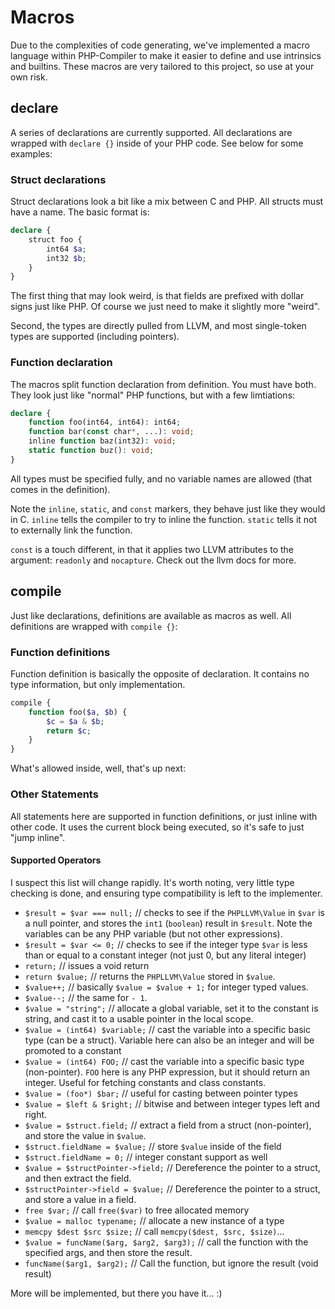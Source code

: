 # Macros

Due to the complexities of code generating, we've implemented a macro language within PHP-Compiler to make it easier to define and use intrinsics and builtins. These macros are very tailored to this project, so use at your own risk.

## declare

A series of declarations are currently supported. All declarations are wrapped with `declare {}` inside of your PHP code. See below for some examples:


### Struct declarations

Struct declarations look a bit like a mix between C and PHP. All structs must have a name. The basic format is:

```php
declare {
    struct foo {
        int64 $a;
        int32 $b;
    }
}
```

The first thing that may look weird, is that fields are prefixed with dollar signs just like PHP. Of course we just need to make it slightly more "weird".

Second, the types are directly pulled from LLVM, and most single-token types are supported (including pointers).

### Function declaration

The macros split function declaration from definition. You must have both. They look just like "normal" PHP functions, but with a few limtiations:

```php
declare {
    function foo(int64, int64): int64;
    function bar(const char*, ...): void;
    inline function baz(int32): void;
    static function buz(): void;
}
```

All types must be specified fully, and no variable names are allowed (that comes in the definition).

Note the `inline`, `static`, and `const` markers, they behave just like they would in C. `inline` tells the compiler to try to inline the function. `static` tells it not to externally link the function. 

`const` is a touch different, in that it applies two LLVM attributes to the argument: `readonly` and `nocapture`. Check out the llvm docs for more.

## compile

Just like declarations, definitions are available as macros as well. All definitions are wrapped with `compile {}`:

### Function definitions

Function definition is basically the opposite of declaration. It contains no type information, but only implementation.

```php
compile {
    function foo($a, $b) {
        $c = $a & $b;
        return $c;
    }
}
```

What's allowed inside, well, that's up next:

### Other Statements

All statements here are supported in function definitions, or just inline with other code. It uses the current block being executed, so it's safe to just "jump inline".

#### Supported Operators

I suspect this list will change rapidly. It's worth noting, very little type checking is done, and ensuring type compatibility is left to the implementer. 

* `$result = $var === null;` // checks to see if the `PHPLLVM\Value` in `$var` is a null pointer, and stores the `int1` (`boolean`) result in `$result`. Note the variables can be any PHP variable (but not other expressions).
* `$result = $var <= 0;` // checks to see if the integer type `$var` is less than or equal to a constant integer (not just 0, but any literal integer)
* `return;` // issues a void return
* `return $value;` // returns the `PHPLLVM\Value` stored in `$value`.
* `$value++;` // basically `$value = $value + 1;` for integer typed values.
* `$value--;` // the same for `- 1`.
* `$value = "string";` // allocate a global variable, set it to the constant is string, and cast it to a usable pointer in the local scope.
* `$value = (int64) $variable;` // cast the variable into a specific basic type (can be a struct). Variable here can also be an integer and will be promoted to a constant
* `$value = (int64) FOO;` // cast the variable into a specific basic type (non-pointer). `FOO` here is any PHP expression, but it should return an integer. Useful for fetching constants and class constants.
* `$value = (foo*) $bar;` // useful for casting between pointer types
* `$value = $left & $right;` // bitwise and between integer types left and right.
* `$value = $struct.field;` // extract a field from a struct (non-pointer), and store the value in `$value`.
* `$struct.fieldName = $value;` // store `$value` inside of the field 
* `$struct.fieldName = 0;` // integer constant support as well
* `$value = $structPointer->field;` // Dereference the pointer to a struct, and then extract the field.
* `$structPointer->field = $value;` // Dereference the pointer to a struct, and store a value in a field.
* `free $var;` // call `free($var)` to free allocated memory
* `$value = malloc typename;` // allocate a new instance of a type
* `memcpy $dest $src $size;` // call `memcpy($dest, $src, $size)`...
* `$value = funcName($arg, $arg2, $arg3);` // call the function with the specified args, and then store the result.
* `funcName($arg1, $arg2);` // Call the function, but ignore the result (void result)

More will be implemented, but there you have it... :)